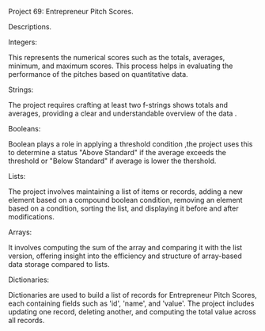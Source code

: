 Project 69: Entrepreneur Pitch Scores.

Descriptions.

Integers:

This represents the numerical scores such as the totals, averages, minimum, and maximum scores. This process helps in evaluating the performance of the pitches based on quantitative data.

Strings:

The project requires crafting at least two f-strings shows totals and averages, providing a clear and understandable overview of the data .

Booleans:

Boolean  plays a role in applying a threshold condition ,the project uses this to determine a status "Above Standard" if the average exceeds the threshold or "Below Standard" if average is lower the thershold. 

Lists:

The project involves maintaining a list of items or records, adding a new element based on a compound boolean condition, removing an element based on a condition, sorting the list, and displaying it before and after modifications.

Arrays:

It involves computing the sum of the array and comparing it with the list version, offering insight into the efficiency and structure of array-based data storage compared to lists.

Dictionaries:

Dictionaries are used to build a list of records for Entrepreneur Pitch Scores, each containing fields such as 'id', 'name', and 'value'. The project includes updating one record, deleting another, and computing the total value across all records.

